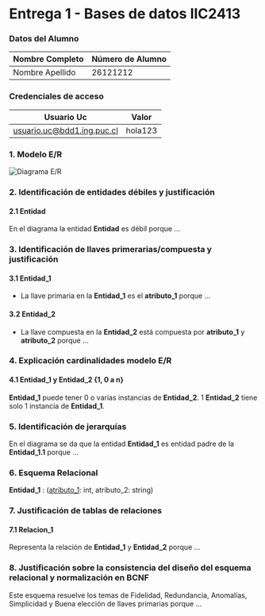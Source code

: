 # Entrega 1 - Bases de datos IIC2413

### Datos del Alumno
| **Nombre Completo** | **Número de Alumno** |
|---------------------|----------------------|
| Nombre Apellido     |             26121212 |


### Credenciales de acceso

| **Usuario Uc**             | **Valor** |
|----------------------------|-----------|
| usuario.uc@bdd1.ing.puc.cl | hola123   |

### 1. Modelo E/R 

![Diagrama E/R](diagrama.jpg)

<!-- Tienes que agregar la ruta de tu imagen donde dice diagrama.png, tiene que ser en formato svg para no perder calidad -->

### 2. Identificación de entidades débiles y justificación

#### 2.1 Entidad
En el diagrama la entidad __Entidad__ es débil porque ...

### 3. Identificación de llaves primerarias/compuesta y justificación

#### 3.1 Entidad_1

- La llave primaria en la __Entidad_1__ es el __atributo_1__ porque ...

#### 3.2 Entidad_2

- La llave compuesta en la __Entidad_2__ está compuesta por __atributo_1__ y __atributo_2__ porque ...

### 4. Explicación cardinalidades modelo E/R

#### 4.1 Entidad_1 y Entidad_2 {1, 0 a n}

__Entidad_1__ puede tener 0 o varias instancias de __Entidad_2__. 1 __Entidad_2__ tiene solo 1 instancia de __Entidad_1__.


### 5. Identificación de jerarquías

En el diagrama se da que la entidad __Entidad_1__ es entidad padre de la __Entidad_1.1__ porque ...

### 6. Esquema Relacional

__Entidad_1__ : (<u>atributo_1</u>: int, atributo_2: string)

### 7. Justificación de tablas de relaciones

#### 7.1 Relacion_1

Representa la relación de __Entidad_1__ y __Entidad_2__ porque ...

### 8. Justificación sobre la consistencia del diseño del esquema relacional y normalización en BCNF

Este esquema resuelve los temas de Fidelidad, Redundancia, Anomalías, Simplicidad y Buena elección de llaves primarias porque ...